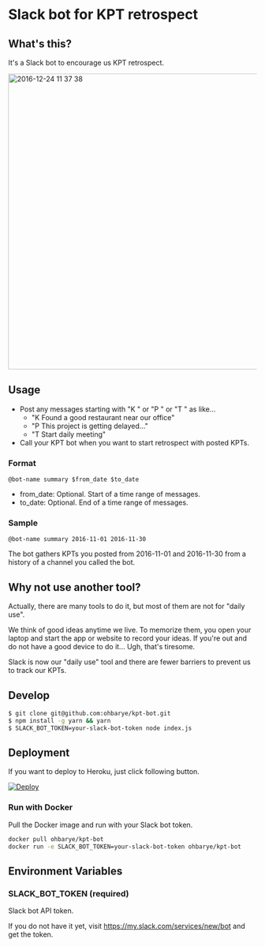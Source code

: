 # Slack bot for KPT retrospect

## What's this?

It's a Slack bot to encourage us KPT retrospect.

<img width="599" alt="2016-12-24 11 37 38" src="https://cloud.githubusercontent.com/assets/1811616/21464850/942acbdc-c9cd-11e6-92f5-79cc0453b8d9.png">

## Usage

- Post any messages starting with "K " or "P " or "T " as like...
  - "K Found a good restaurant near our office"
  - "P This project is getting delayed..."
  - "T Start daily meeting"
- Call your KPT bot when you want to start retrospect with posted KPTs.

### Format

`@bot-name summary $from_date $to_date`

- from_date: Optional. Start of a time range of messages.
- to_date:   Optional. End of a time range of messages.

### Sample

`@bot-name summary 2016-11-01 2016-11-30`

The bot gathers KPTs you posted from 2016-11-01 and 2016-11-30 from a history of a channel you called the bot.

## Why not use another tool?

Actually, there are many tools to do it, but most of them are not for "daily use".

We think of good ideas anytime we live. To memorize them, you open your laptop and start the app or website to record your ideas. If you're out and do not have a good device to do it... Ugh, that's tiresome.

Slack is now our "daily use" tool and there are fewer barriers to prevent us to track our KPTs.

## Develop

```sh
$ git clone git@github.com:ohbarye/kpt-bot.git
$ npm install -g yarn && yarn
$ SLACK_BOT_TOKEN=your-slack-bot-token node index.js
```

## Deployment

If you want to deploy to Heroku, just click following button.

[![Deploy](https://www.herokucdn.com/deploy/button.svg)](https://heroku.com/deploy)

### Run with Docker

Pull the Docker image and run with your Slack bot token.

```bash
docker pull ohbarye/kpt-bot
docker run -e SLACK_BOT_TOKEN=your-slack-bot-token ohbarye/kpt-bot
```

## Environment Variables

### SLACK_BOT_TOKEN (required)

Slack bot API token.

If you do not have it yet, visit https://my.slack.com/services/new/bot and get the token.
